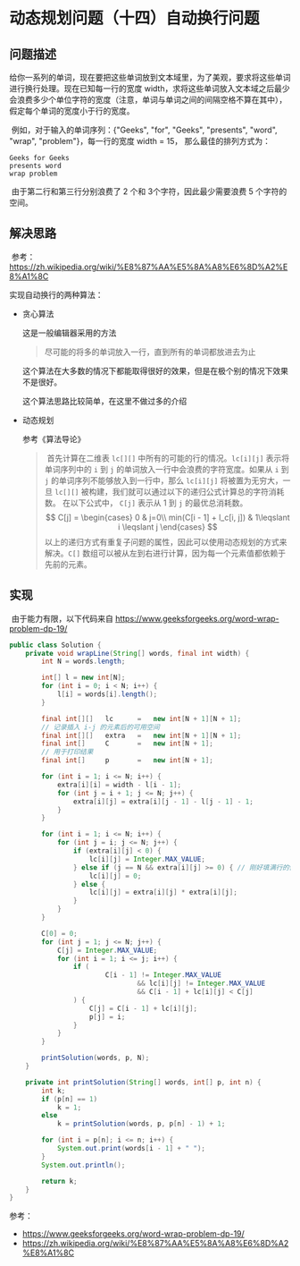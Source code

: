 # 动态规划问题（十四）自动换行问题

## 问题描述

​	给你一系列的单词，现在要把这些单词放到文本域里，为了美观，要求将这些单词进行换行处理。现在已知每一行的宽度 width，求将这些单词放入文本域之后最少会浪费多少个单位字符的宽度（注意，单词与单词之间的间隔空格不算在其中），假定每个单词的宽度小于行的宽度。

​	例如，对于输入的单词序列：{"Geeks", "for",  "Geeks",  "presents",  "word",  "wrap", "problem"}，每一行的宽度 width = 15， 那么最佳的排列方式为：

```
Geeks for Geeks
presents word  
wrap problem   
```

​	由于第二行和第三行分别浪费了 2 个和 3个字符，因此最少需要浪费 5 个字符的空间。

## 解决思路

​	参考：https://zh.wikipedia.org/wiki/%E8%87%AA%E5%8A%A8%E6%8D%A2%E8%A1%8C

实现自动换行的两种算法：

- 贪心算法

  这是一般编辑器采用的方法

  > 尽可能的将多的单词放入一行，直到所有的单词都放进去为止

  这个算法在大多数的情况下都能取得很好的效果，但是在极个别的情况下效果不是很好。

  这个算法思路比较简单，在这里不做过多的介绍

- 动态规划

  参考《算法导论》

  > ​	首先计算在二维表 `lc[][]` 中所有的可能的行的情况。`lc[i][j]` 表示将单词序列中的 `i` 到 `j` 的单词放入一行中会浪费的字符宽度。如果从 `i` 到 `j` 的单词序列不能够放入到一行中，那么 `lc[i][j]` 将被置为无穷大，一旦 `lc[][]` 被构建，我们就可以通过以下的递归公式计算总的字符消耗数。 在以下公式中， `C[j]` 表示从 1 到 `j` 的最优总消耗数。
  > $$
  > C[j] = \begin{cases}
  > 0 & j=0\\
  > min(C[i - 1] + l_c[i, j]) & 1\leqslant i \leqslant j
  > \end{cases}
  > $$
  > ​	以上的递归方式有重复子问题的属性，因此可以使用动态规划的方式来解决。`C[]` 数组可以被从左到右进行计算，因为每一个元素值都依赖于先前的元素。

## 实现

​	由于能力有限，以下代码来自 https://www.geeksforgeeks.org/word-wrap-problem-dp-19/

```java
public class Solution {
    private void wrapLine(String[] words, final int width) {
        int N = words.length;

        int[] l = new int[N];
        for (int i = 0; i < N; i++) {
            l[i] = words[i].length();
        }

        final int[][]   lc      =   new int[N + 1][N + 1];
        // 记录插入 i-j 的元素后的可用空间
        final int[][]   extra   =   new int[N + 1][N + 1];
        final int[]     C       =   new int[N + 1];
        // 用于打印结果
        final int[]     p       =   new int[N + 1];

        for (int i = 1; i <= N; i++) {
            extra[i][i] = width - l[i - 1];
            for (int j = i + 1; j <= N; j++) {
                extra[i][j] = extra[i][j - 1] - l[j - 1] - 1;
            }
        }

        for (int i = 1; i <= N; i++) {
            for (int j = i; j <= N; j++) {
                if (extra[i][j] < 0) { 
                    lc[i][j] = Integer.MAX_VALUE;
                } else if (j == N && extra[i][j] >= 0) { // 刚好填满行的情况
                    lc[i][j] = 0;
                } else {
                    lc[i][j] = extra[i][j] * extra[i][j];
                }
            }
        }

        C[0] = 0;
        for (int j = 1; j <= N; j++) {
            C[j] = Integer.MAX_VALUE;
            for (int i = 1; i <= j; i++) {
                if (
                        C[i - 1] != Integer.MAX_VALUE
                                && lc[i][j] != Integer.MAX_VALUE
                                && C[i - 1] + lc[i][j] < C[j]
                ) {
                    C[j] = C[i - 1] + lc[i][j];
                    p[j] = i;
                }
            }
        }

        printSolution(words, p, N);
    }

    private int printSolution(String[] words, int[] p, int n) {
        int k;
        if (p[n] == 1)
            k = 1;
        else
            k = printSolution(words, p, p[n] - 1) + 1;

        for (int i = p[n]; i <= n; i++) {
            System.out.print(words[i - 1] + " ");
        }
        System.out.println();

        return k;
    }
}
```



参考：

- https://www.geeksforgeeks.org/word-wrap-problem-dp-19/
- https://zh.wikipedia.org/wiki/%E8%87%AA%E5%8A%A8%E6%8D%A2%E8%A1%8C

